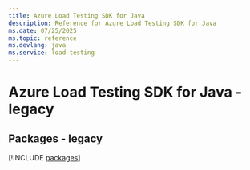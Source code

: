 ```yaml
---
title: Azure Load Testing SDK for Java
description: Reference for Azure Load Testing SDK for Java
ms.date: 07/25/2025
ms.topic: reference
ms.devlang: java
ms.service: load-testing
---
```

# Azure Load Testing SDK for Java - legacy
## Packages - legacy
[!INCLUDE [packages](load-testing-index.md)]